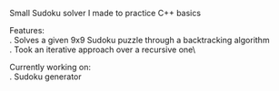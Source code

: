 Small Sudoku solver I made to practice C++ basics

Features:\
. Solves a given 9x9 Sudoku puzzle through a backtracking algorithm\
. Took an iterative approach over a recursive one\

Currently working on:\
. Sudoku generator


